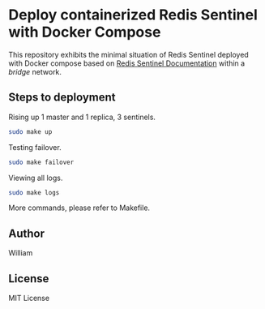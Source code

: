 # Deploy containerized Redis Sentinel with Docker Compose

This repository exhibits the minimal situation of Redis Sentinel deployed with Docker compose based on [Redis Sentinel Documentation](#https://redis.io/topics/sentinel) within a *bridge* network.

## Steps to deployment

Rising up 1 master and 1 replica, 3 sentinels.

```bash
sudo make up
```

Testing failover.

```bash
sudo make failover
```

Viewing all logs.

```bash
sudo make logs
```

More commands, please refer to Makefile.

## Author

William

## License

MIT License
